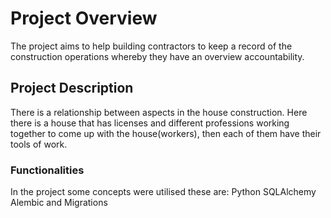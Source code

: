 # Project Overview

The project aims to help building contractors to keep a record of the construction operations whereby they have an overview accountability.

## Project Description

There is a relationship between aspects in the house construction. Here there is a house that has licenses and different professions working together to come up with the house(workers), then each of them have their tools of work.

### Functionalities

In the project some concepts were utilised these are:
Python
SQLAlchemy
Alembic and Migrations

